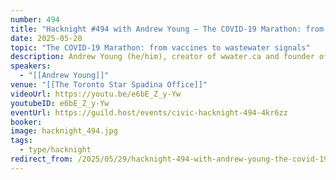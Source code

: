 ```yaml
---
number: 494
title: "Hacknight #494 with Andrew Young – The COVID-19 Marathon: from vaccines to wastewater signals"
date: 2025-05-20
topic: "The COVID-19 Marathon: from vaccines to wastewater signals"
description: Andrew Young (he/him), creator of wwater.ca and founder of Vaccine Hunters Canada, shares his journey advocating for COVID-19 protection and awareness, which began at the onset of the pandemic in 2020.
speakers:
  - "[[Andrew Young]]"
venue: "[[The Toronto Star Spadina Office]]"
videoUrl: https://youtu.be/e6bE_Z_y-Yw
youtubeID: e6bE_Z_y-Yw
eventUrl: https://guild.host/events/civic-hacknight-494-4kr6zz
booker: 
image: hacknight_494.jpg
tags:
  - type/hacknight
redirect_from: /2025/05/29/hacknight-494-with-andrew-young-the-covid-19-marathon-from-vaccines-to-wastewater-signals/
---
```

